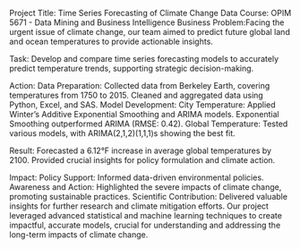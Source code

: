 Project Title: Time Series Forecasting of Climate Change Data
Course: OPIM 5671 - Data Mining and Business Intelligence
Business Problem:Facing the urgent issue of climate change, our team aimed to predict future global land and ocean temperatures to provide actionable insights.

Task:
Develop and compare time series forecasting models to accurately predict temperature trends, supporting strategic decision-making.

Action:
Data Preparation:
Collected data from Berkeley Earth, covering temperatures from 1750 to 2015.
Cleaned and aggregated data using Python, Excel, and SAS.
Model Development:
City Temperature: Applied Winter’s Additive Exponential Smoothing and ARIMA models. Exponential Smoothing outperformed ARIMA (RMSE: 0.42).
Global Temperature: Tested various models, with ARIMA(2,1,2)(1,1,1)s showing the best fit.

Result:
Forecasted a 6.12°F increase in average global temperatures by 2100.
Provided crucial insights for policy formulation and climate action.

Impact:
Policy Support: Informed data-driven environmental policies.
Awareness and Action: Highlighted the severe impacts of climate change, promoting sustainable practices.
Scientific Contribution: Delivered valuable insights for further research and climate mitigation efforts.
Our project leveraged advanced statistical and machine learning techniques to create impactful, accurate models, crucial for understanding and addressing the long-term impacts of climate change.
